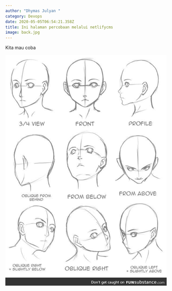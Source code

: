 ```yaml
---
author: "Dhymas Julyan "
category: Devops
date: 2020-05-05T06:54:21.358Z
title: Ini halaman percobaan melalui netlifycms
image: back.jpg
---
```

Kita mau coba

![](7b7e942b7c8a785991d70da041682dea.jpg)